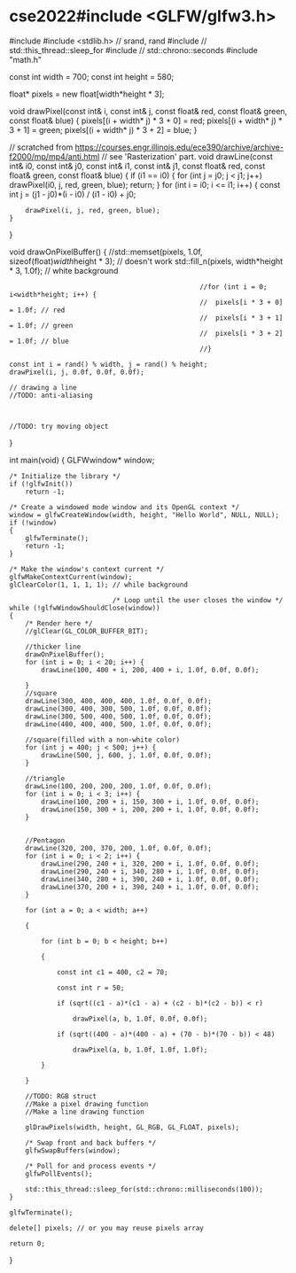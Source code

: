 # cse2022#include <GLFW/glfw3.h>
#include <cstring>
#include <stdlib.h>		  // srand, rand
#include <thread>         // std::this_thread::sleep_for
#include <chrono>         // std::chrono::seconds
#include "math.h"

const int width = 700;
const int height = 580;

float* pixels = new float[width*height * 3];

void drawPixel(const int& i, const int& j, const float& red, const float& green, const float& blue)
{
	pixels[(i + width* j) * 3 + 0] = red;
	pixels[(i + width* j) * 3 + 1] = green;
	pixels[(i + width* j) * 3 + 2] = blue;
}

// scratched from https://courses.engr.illinois.edu/ece390/archive/archive-f2000/mp/mp4/anti.html
// see 'Rasterization' part.
void drawLine(const int& i0, const int& j0, const int& i1, const int& j1, const float& red, const float& green, const float& blue)
{
	if (i1 == i0)
	{
		for (int j = j0; j < j1; j++)
			drawPixel(i0, j, red, green, blue);
		return;
	}
	for (int i = i0; i <= i1; i++)
	{
		const int j = (j1 - j0)*(i - i0) / (i1 - i0) + j0;

		drawPixel(i, j, red, green, blue);
	}
}

void drawOnPixelBuffer()
{
	//std::memset(pixels, 1.0f, sizeof(float)*width*height * 3); // doesn't work
	std::fill_n(pixels, width*height * 3, 1.0f);	// white background

													//for (int i = 0; i<width*height; i++) {
													//	pixels[i * 3 + 0] = 1.0f; // red 
													//	pixels[i * 3 + 1] = 1.0f; // green
													//	pixels[i * 3 + 2] = 1.0f; // blue
													//}

	const int i = rand() % width, j = rand() % height;
	drawPixel(i, j, 0.0f, 0.0f, 0.0f);

	// drawing a line
	//TODO: anti-aliasing



	//TODO: try moving object
}

int main(void)
{
	GLFWwindow* window;

	/* Initialize the library */
	if (!glfwInit())
		return -1;

	/* Create a windowed mode window and its OpenGL context */
	window = glfwCreateWindow(width, height, "Hello World", NULL, NULL);
	if (!window)
	{
		glfwTerminate();
		return -1;
	}

	/* Make the window's context current */
	glfwMakeContextCurrent(window);
	glClearColor(1, 1, 1, 1); // while background

							  /* Loop until the user closes the window */
	while (!glfwWindowShouldClose(window))
	{
		/* Render here */
		//glClear(GL_COLOR_BUFFER_BIT);

		//thicker line
		drawOnPixelBuffer();
		for (int i = 0; i < 20; i++) {
			drawLine(100, 400 + i, 200, 400 + i, 1.0f, 0.0f, 0.0f);

		}
		//square
		drawLine(300, 400, 400, 400, 1.0f, 0.0f, 0.0f);
		drawLine(300, 400, 300, 500, 1.0f, 0.0f, 0.0f);
		drawLine(300, 500, 400, 500, 1.0f, 0.0f, 0.0f);
		drawLine(400, 400, 400, 500, 1.0f, 0.0f, 0.0f);

		//square(filled with a non-white color)
		for (int j = 400; j < 500; j++) {
			drawLine(500, j, 600, j, 1.0f, 0.0f, 0.0f);
		}

		//triangle
		drawLine(100, 200, 200, 200, 1.0f, 0.0f, 0.0f);
		for (int i = 0; i < 3; i++) {
			drawLine(100, 200 + i, 150, 300 + i, 1.0f, 0.0f, 0.0f);
			drawLine(150, 300 + i, 200, 200 + i, 1.0f, 0.0f, 0.0f);
		}


		//Pentagon
		drawLine(320, 200, 370, 200, 1.0f, 0.0f, 0.0f);
		for (int i = 0; i < 2; i++) {
			drawLine(290, 240 + i, 320, 200 + i, 1.0f, 0.0f, 0.0f);
			drawLine(290, 240 + i, 340, 280 + i, 1.0f, 0.0f, 0.0f);
			drawLine(340, 280 + i, 390, 240 + i, 1.0f, 0.0f, 0.0f);
			drawLine(370, 200 + i, 390, 240 + i, 1.0f, 0.0f, 0.0f);
		}

		for (int a = 0; a < width; a++)

		{

			for (int b = 0; b < height; b++)

			{

				const int c1 = 400, c2 = 70;

				const int r = 50;

				if (sqrt((c1 - a)*(c1 - a) + (c2 - b)*(c2 - b)) < r)

					drawPixel(a, b, 1.0f, 0.0f, 0.0f);

				if (sqrt((400 - a)*(400 - a) + (70 - b)*(70 - b)) < 48)

					drawPixel(a, b, 1.0f, 1.0f, 1.0f);

			}

		}

		//TODO: RGB struct
		//Make a pixel drawing function
		//Make a line drawing function

		glDrawPixels(width, height, GL_RGB, GL_FLOAT, pixels);

		/* Swap front and back buffers */
		glfwSwapBuffers(window);

		/* Poll for and process events */
		glfwPollEvents();

		std::this_thread::sleep_for(std::chrono::milliseconds(100));
	}

	glfwTerminate();

	delete[] pixels; // or you may reuse pixels array 

	return 0;
}

